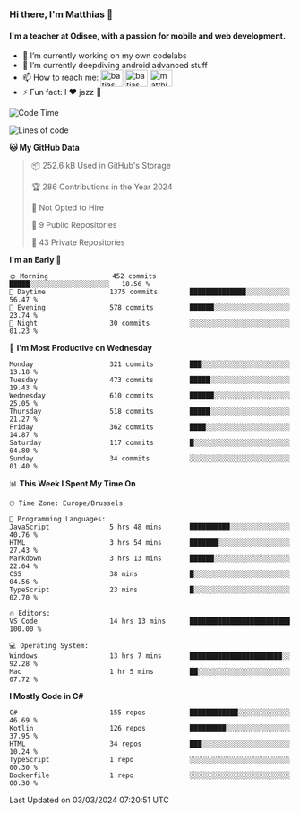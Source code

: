 ### Hi there, I'm Matthias 👋

#### I'm a teacher at Odisee, with a passion for mobile and web development.

- 🔭 I’m currently working on my own codelabs
- 🌱 I’m currently deepdiving android advanced stuff
- 📫 How to reach me: <a href="https://dev.to/batjas" target="_blank"><img align="center" src="https://raw.githubusercontent.com/rahuldkjain/github-profile-readme-generator/master/src/images/icons/Social/devto.svg" alt="batjas" height="30" width="40" /></a>
<a href="https://twitter.com/batjas" target="_blank"><img align="center" src="https://raw.githubusercontent.com/rahuldkjain/github-profile-readme-generator/master/src/images/icons/Social/twitter.svg" alt="batjas" height="30" width="40" /></a>
<a href="https://linkedin.com/in/matthiasdruwé" target="_blank"><img align="center" src="https://raw.githubusercontent.com/rahuldkjain/github-profile-readme-generator/master/src/images/icons/Social/linked-in-alt.svg" alt="matthiasdruwé" height="30" width="40" /></a>
- ⚡ Fun fact: I ❤ jazz 🎷


<!--START_SECTION:waka-->
![Code Time](http://img.shields.io/badge/Code%20Time-1%2C101%20hrs%2013%20mins-blue)

![Lines of code](https://img.shields.io/badge/From%20Hello%20World%20I%27ve%20Written-2.6%20million%20lines%20of%20code-blue)

**🐱 My GitHub Data** 

> 📦 252.6 kB Used in GitHub's Storage 
 > 
> 🏆 286 Contributions in the Year 2024
 > 
> 🚫 Not Opted to Hire
 > 
> 📜 9 Public Repositories 
 > 
> 🔑 43 Private Repositories 
 > 
**I'm an Early 🐤** 

```text
🌞 Morning                452 commits         █████░░░░░░░░░░░░░░░░░░░░   18.56 % 
🌆 Daytime                1375 commits        ██████████████░░░░░░░░░░░   56.47 % 
🌃 Evening                578 commits         ██████░░░░░░░░░░░░░░░░░░░   23.74 % 
🌙 Night                  30 commits          ░░░░░░░░░░░░░░░░░░░░░░░░░   01.23 % 
```
📅 **I'm Most Productive on Wednesday** 

```text
Monday                   321 commits         ███░░░░░░░░░░░░░░░░░░░░░░   13.18 % 
Tuesday                  473 commits         █████░░░░░░░░░░░░░░░░░░░░   19.43 % 
Wednesday                610 commits         ██████░░░░░░░░░░░░░░░░░░░   25.05 % 
Thursday                 518 commits         █████░░░░░░░░░░░░░░░░░░░░   21.27 % 
Friday                   362 commits         ████░░░░░░░░░░░░░░░░░░░░░   14.87 % 
Saturday                 117 commits         █░░░░░░░░░░░░░░░░░░░░░░░░   04.80 % 
Sunday                   34 commits          ░░░░░░░░░░░░░░░░░░░░░░░░░   01.40 % 
```


📊 **This Week I Spent My Time On** 

```text
🕑︎ Time Zone: Europe/Brussels

💬 Programming Languages: 
JavaScript               5 hrs 48 mins       ██████████░░░░░░░░░░░░░░░   40.76 % 
HTML                     3 hrs 54 mins       ███████░░░░░░░░░░░░░░░░░░   27.43 % 
Markdown                 3 hrs 13 mins       ██████░░░░░░░░░░░░░░░░░░░   22.64 % 
CSS                      38 mins             █░░░░░░░░░░░░░░░░░░░░░░░░   04.56 % 
TypeScript               23 mins             █░░░░░░░░░░░░░░░░░░░░░░░░   02.70 % 

🔥 Editors: 
VS Code                  14 hrs 13 mins      █████████████████████████   100.00 % 

💻 Operating System: 
Windows                  13 hrs 7 mins       ███████████████████████░░   92.28 % 
Mac                      1 hr 5 mins         ██░░░░░░░░░░░░░░░░░░░░░░░   07.72 % 
```

**I Mostly Code in C#** 

```text
C#                       155 repos           ████████████░░░░░░░░░░░░░   46.69 % 
Kotlin                   126 repos           █████████░░░░░░░░░░░░░░░░   37.95 % 
HTML                     34 repos            ███░░░░░░░░░░░░░░░░░░░░░░   10.24 % 
TypeScript               1 repo              ░░░░░░░░░░░░░░░░░░░░░░░░░   00.30 % 
Dockerfile               1 repo              ░░░░░░░░░░░░░░░░░░░░░░░░░   00.30 % 
```




 Last Updated on 03/03/2024 07:20:51 UTC
<!--END_SECTION:waka-->

